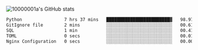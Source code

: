 ![10000001a's GitHub stats](https://github-readme-stats.vercel.app/api?username=10000001a&show_icons=true&theme=onedark&count_private=true)

<!-- [![Top Langs](https://github-readme-stats.vercel.app/api/top-langs/?username=10000001a&layout=compact&theme=onedark&langs_count=5)](https://github.com/anuraghazra/github-readme-stats) -->
<!--
**10000001a/10000001a** is a ✨ _special_ ✨ repository because its `README.md` (this file) appears on your GitHub profile.

Here are some ideas to get you started:

- 🔭 I’m currently working on ...
- 🌱 I’m currently learning ...
- 👯 I’m looking to collaborate on ...
- 🤔 I’m looking for help with ...
- 💬 Ask me about ...
- 📫 How to reach me: ...
- 😄 Pronouns: ...
- ⚡ Fun fact: ...
-->

<!--START_SECTION:waka-->

```txt
Python                7 hrs 37 mins   ████████████████████████▓   98.97 %
GitIgnore file        2 mins          ░░░░░░░░░░░░░░░░░░░░░░░░░   00.61 %
SQL                   1 min           ░░░░░░░░░░░░░░░░░░░░░░░░░   00.41 %
TOML                  0 secs          ░░░░░░░░░░░░░░░░░░░░░░░░░   00.01 %
Nginx Configuration   0 secs          ░░░░░░░░░░░░░░░░░░░░░░░░░   00.00 %
```

<!--END_SECTION:waka-->
